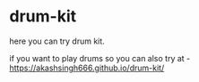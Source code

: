 # drum-kit
here you can try drum kit. 

if you want to play drums so you can also try at - https://akashsingh666.github.io/drum-kit/
